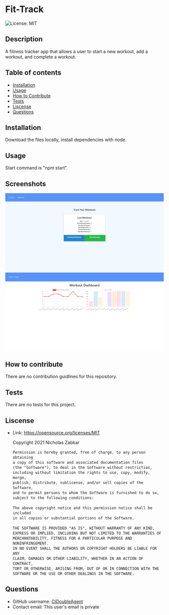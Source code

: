   # Fit-Track
  ![License: MIT](https://img.shields.io/badge/License-MIT-yellow.svg)
  ## Description
  A fitness tracker app that allows a user to start a new workout, add a workout, and complete a workout.
  ## Table of contents
  * [Installation](#installation)
  * [Usage](#usage)
  * [How to Contribute](#how-to-contribute)
  * [Tests](#tests)
  * [Liscense](#liscense)
  * [Questions](#questions)
  ## Installation
  Download the files locally, install dependencies with node.
  ## Usage
  Start command is "npm start".
  ## Screenshots
  ![Fit-Track_1](https://github.com/CIDoubleAgent/Fit-Track/blob/main/images/Fit-Track_1.png?raw=true)
  ![Fit-Track_2](https://github.com/CIDoubleAgent/Fit-Track/blob/main/images/Fit-Track_2.png?raw=true)
  ## How to contribute
  There are no contribution guidlines for this repository.
  ## Tests
  There are no tests for this project.
  ## Liscense
  * Link: https://opensource.org/licenses/MIT  

      Copyright 2021 Nicholas Zabkar

        Permission is hereby granted, free of charge, to any person obtaining 
        a copy of this software and associated documentation files 
        (the "Software"), to deal in the Software without restriction, 
        including without limitation the rights to use, copy, modify, merge, 
        publish, distribute, sublicense, and/or sell copies of the Software, 
        and to permit persons to whom the Software is furnished to do so, 
        subject to the following conditions:

        The above copyright notice and this permission notice shall be included 
        in all copies or substantial portions of the Software.

        THE SOFTWARE IS PROVIDED "AS IS", WITHOUT WARRANTY OF ANY KIND, 
        EXPRESS OR IMPLIED, INCLUDING BUT NOT LIMITED TO THE WARRANTIES OF 
        MERCHANTABILITY, FITNESS FOR A PARTICULAR PURPOSE AND NONINFRINGEMENT. 
        IN NO EVENT SHALL THE AUTHORS OR COPYRIGHT HOLDERS BE LIABLE FOR ANY 
        CLAIM, DAMAGES OR OTHER LIABILITY, WHETHER IN AN ACTION OF CONTRACT, 
        TORT OR OTHERWISE, ARISING FROM, OUT OF OR IN CONNECTION WITH THE 
        SOFTWARE OR THE USE OR OTHER DEALINGS IN THE SOFTWARE.
  ## Questions
  * GitHub username: [CIDoubleAgent](https://github.com/CIDoubleAgent)
  * Contact email: This user's email is private
